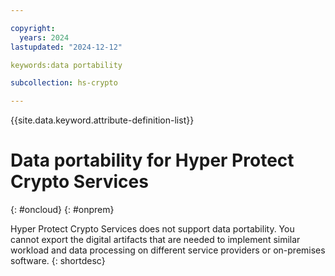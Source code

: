```yaml
---

copyright:
  years: 2024
lastupdated: "2024-12-12"

keywords:data portability

subcollection: hs-crypto

---
```


{{site.data.keyword.attribute-definition-list}}



# Data portability for Hyper Protect Crypto Services
{: #oncloud}
{: #onprem}

Hyper Protect Crypto Services does not support data portability. You cannot export the digital artifacts that are needed to implement similar workload and data processing on different service providers or on-premises software.
{: shortdesc}
